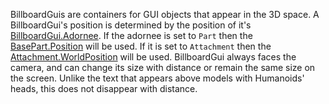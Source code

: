 BillboardGuis are containers for GUI objects that appear in the 3D space. A BillboardGui's position is determined by the position of it's [BillboardGui.Adornee](https://developer.roblox.com/api-reference/property/BillboardGui/Adornee). If the adornee is set to `Part` then the [BasePart.Position](https://developer.roblox.com/api-reference/property/BasePart/Position) will be used. If it is set to `Attachment` then the [Attachment.WorldPosition](https://developer.roblox.com/api-reference/property/Attachment/WorldPosition) will be used. BillboardGui always faces the camera, and can change its size with distance or remain the same size on the screen. Unlike the text that appears above models with Humanoids' heads, this does not disappear with distance.